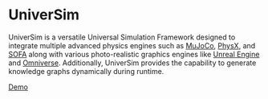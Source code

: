 # UniverSim

UniverSim is a versatile Universal Simulation Framework designed to integrate multiple advanced physics engines such as [MuJoCo](https://mujoco.readthedocs.io/), [PhysX](https://developer.nvidia.com/physx-sdk), and [SOFA](https://www.sofa-framework.org/) along with various photo-realistic graphics engines like [Unreal Engine](https://www.unrealengine.com/) and [Omniverse](https://developer.nvidia.com/omniverse). Additionally, UniverSim provides the capability to generate knowledge graphs dynamically during runtime.

[Demo](https://github.com/Universal-Simulation-Framework/UniverSim/assets/64316740/19a3281f-ddd7-4430-b5ad-8219f9d17a92)

